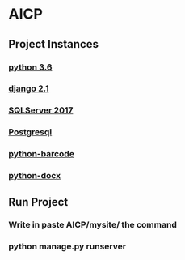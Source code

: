 # AICP

  

## Project Instances


  
### [python 3.6](https://www.python.org/downloads/release/python-360/)

### [django 2.1](https://docs.djangoproject.com/en/2.2/releases/2.1/)

### [SQLServer 2017](https://www.microsoft.com/en-us/sql-server/sql-server-2017)

### [Postgresql](https://www.godaddy.com/garage/how-to-install-postgresql-on-ubuntu-14-04/)

### [python-barcode](https://pypi.org/project/pyBarcode/)  

### [python-docx](https://python-docx.readthedocs.io/en/latest/)  


## Run Project

  

### Write in paste AICP/mysite/ the command

  

### **python manage.py runserver**